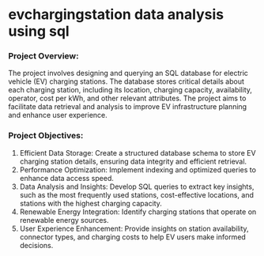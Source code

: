# evchargingstation data analysis using sql


### Project Overview:
The project involves designing and querying an SQL database for electric vehicle (EV) charging stations. The database stores critical details about each charging station, including its location, charging capacity, availability, operator, cost per kWh, and other relevant attributes. The project aims to facilitate data retrieval and analysis to improve EV infrastructure planning and enhance user experience.

### Project Objectives:
1. Efficient Data Storage: Create a structured database schema to store EV charging station details, ensuring data integrity and efficient retrieval.
2. Performance Optimization: Implement indexing and optimized queries to enhance data access speed.
3. Data Analysis and Insights: Develop SQL queries to extract key insights, such as the most frequently used stations, cost-effective locations, and stations with the highest charging capacity.
4. Renewable Energy Integration: Identify charging stations that operate on renewable energy sources.
5. User Experience Enhancement: Provide insights on station availability, connector types, and charging costs to help EV users make informed decisions.

